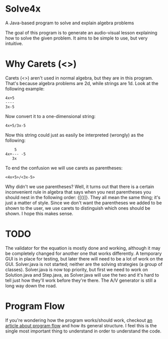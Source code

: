 Solve4x
=======

A Java-based program to solve and explain algebra problems

The goal of this program is to generate an audio-visual lesson explaining how to solve the given problem. It aims to be simple to use, but very intuitive.

Why Carets (<>)
===============
Carets (<>) aren't used in normal algebra, but they are in this program. That's because algebra problems are 2d, while strings are 1d. Look at the following example:

    4x+5
    ----
    3x-5

Now convert it to a one-dimensional string:

    4x+5/3x-5

Now this string could just as easily be interpreted (wrongly) as the following:

        5 
    4x+--- -5
       3x

To end the confusion we will use carets as parentheses:

    <4x+5>/<3x-5>

Why didn't we use parentheses? Well, it turns out that there is a certain inconvenient rule in algebra that says when you nest parentheses you should nest in the following order: {[()]}. They all mean the same thing; it's just a matter of style. Since we don't want the parentheses we added to be shown to the user, we use carets to distinguish which ones should be shown. I hope this makes sense.

TODO
====

The validator for the equation is mostly done and working, although it may be completely changed for another one that works differently.
A temporary GUI is in place for testing, but later there will need to be a lot of work on the GUI.
Solver.java is not started; neither are the solving strategies (a group of classes). Solver.java is now top priority, but first we need to work on Solution.java and Step.java, as Solver.java will use the two and it's hard to tell just how they'll work before they're there.
The A/V generator is still a long way down the road.

Program Flow
============

If you're wondering how the program works/should work, checkout [an article about program flow](https://github.com/Nateowami/Solve4x/wiki/Program-Flow) and how its general structure. I feel this is the single most important thing to understand in order to understand the code.
